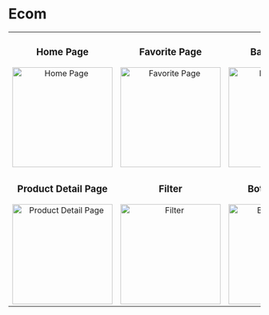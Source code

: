 # Ecom
<table>
  <tr>
    <td align="center">
      <h3>Home Page</h3>
      <img src="https://github.com/user-attachments/assets/a4ca5abb-e357-445f-87e7-49368169abb9" width="200" height="auto" alt="Home Page">
    </td>
    <td align="center">
      <h3>Favorite Page</h3>
      <img src="https://github.com/user-attachments/assets/d269fbda-adcc-43cc-ad39-16925c7d1e68" width="200" height="auto" alt="Favorite Page">
    </td>
    <td align="center">
      <h3>Basket Page</h3>
      <img src="https://github.com/user-attachments/assets/355a7ebf-a4e3-4ed4-9a2b-fff1045d84b6" width="200" height="auto" alt="Basket Page">
    </td>
  </tr>
  <tr>
    <td align="center">
      <h3>Product Detail Page</h3>
      <img src="https://github.com/user-attachments/assets/328cb449-130e-4a9a-91a3-60cf01bb5db3" width="200" height="auto" alt="Product Detail Page">
    </td>
    <td align="center">
      <h3>Filter</h3>
      <img src="https://github.com/user-attachments/assets/e89002df-3a08-46cc-acc0-d524675fb3e5" width="200" height="auto" alt="Filter">
    </td>
    <td align="center">
      <h3>Bottom Sheet</h3>
      <img src="https://github.com/user-attachments/assets/8f6629fc-5481-4345-9c1c-2fe00b299a15" width="200" height="auto" alt="Bottom Sheet">
    </td>
  </tr>
</table>








